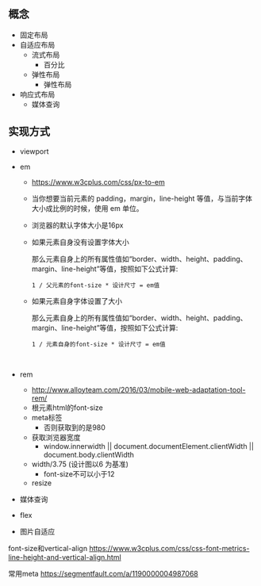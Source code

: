 ## 概念

- 固定布局
- 自适应布局
  - 流式布局
    - 百分比
  - 弹性布局
    - 弹性布局
- 响应式布局
  - 媒体查询



## 实现方式

- viewport

- em   

  - https://www.w3cplus.com/css/px-to-em    

  - 当你想要当前元素的 padding，margin，line-height 等值，与当前字体大小成比例的时候，使用 em 单位。

  - 浏览器的默认字体大小是16px

  - 如果元素自身没有设置字体大小

    那么元素自身上的所有属性值如“border、width、height、padding、margin、line-height”等值，按照如下公式计算:

    ```
    1 / 父元素的font-size * 设计尺寸 = em值
    ```

  - 如果元素自身字体设置了大小

    那么元素自身上的所有属性值如“border、width、height、padding、margin、line-height”等值，按照如下公式计算:

    ```
    1 / 元素自身的font-size * 设计尺寸 = em值
    ```

    ​

- rem

  - http://www.alloyteam.com/2016/03/mobile-web-adaptation-tool-rem/
  - 根元素html的font-size
  - meta标签 
    - 否则获取到的是980
  - 获取浏览器宽度
    - window.innerwidth || document.documentElement.clientWidth || document.body.clientWidth
  - width/3.75 (设计图以6 为基准)
    - font-size不可以小于12
  - resize

- 媒体查询

- flex

- 图片自适应









font-size和vertical-align https://www.w3cplus.com/css/css-font-metrics-line-height-and-vertical-align.html  



常用meta https://segmentfault.com/a/1190000004987068    